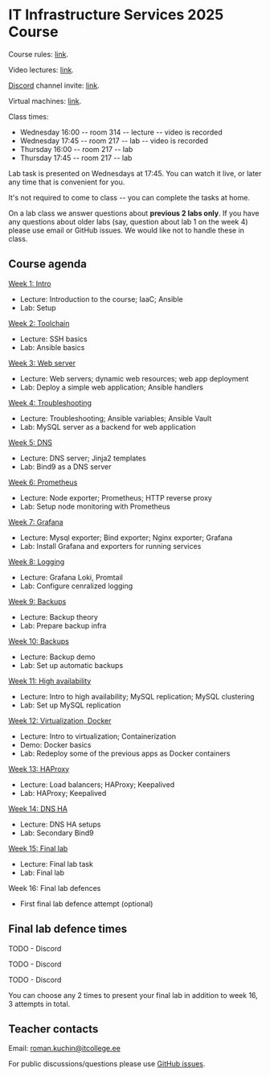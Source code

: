# IT Infrastructure Services 2025 Course

Course rules: [link](rules.md).

Video lectures: [link](https://echo360.org.uk/section/28323b50-9579-4995-9a01-4ae5d0499002/public).

[Discord](https://discord.com/download) channel invite: [link](https://discord.gg/2bxbEaAf).

Virtual machines: [link](http://193.40.157.25/students.html).

Class times:

 - Wednesday 16:00 -- room 314 -- lecture -- video is recorded
 - Wednesday 17:45 -- room 217 -- lab -- video is recorded
 - Thursday 16:00 -- room 217 -- lab
 - Thursday 17:45 -- room 217 -- lab

Lab task is presented on Wednesdays at 17:45. You can watch it live, or later any
time that is convenient for you.

It's not required to come to class -- you can complete the tasks at home.

On a lab class we answer questions about **previous 2 labs only**. If you have
any questions about older labs (say, question about lab 1 on the week 4) please
use email or GitHub issues. We would like not to handle these in class.


## Course agenda

[Week 1: Intro](./01-intro)
 - Lecture: Introduction to the course; IaaC; Ansible
 - Lab: Setup

[Week 2: Toolchain](./02-toolchain)
 - Lecture: SSH basics
 - Lab: Ansible basics

[Week 3: Web server](./03-web-server)
 - Lecture: Web servers; dynamic web resources; web app deployment
 - Lab: Deploy a simple web application; Ansible handlers

[Week 4: Troubleshooting](./04-troubleshooting)
 - Lecture: Troubleshooting; Ansible variables; Ansible Vault
 - Lab: MySQL server as a backend for web application

[Week 5: DNS](./05-dns-server)
 - Lecture: DNS server; Jinja2 templates
 - Lab: Bind9 as a DNS server

[Week 6: Prometheus](./06-prometheus)
 - Lecture: Node exporter; Prometheus; HTTP reverse proxy
 - Lab: Setup node monitoring with Prometheus

[Week 7: Grafana](./07-grafana)
 - Lecture: Mysql exporter; Bind exporter; Nginx exporter; Grafana
 - Lab: Install Grafana and exporters for running services

[Week 8: Logging](./08-logging)
 - Lecture: Grafana Loki, Promtail
 - Lab: Configure cenralized logging

[Week 9: Backups](./09-backups)
 - Lecture: Backup theory
 - Lab: Prepare backup infra

[Week 10: Backups](./10-backups)
 - Lecture: Backup demo
 - Lab: Set up automatic backups

[Week 11: High availability](./11-mysql-ha)
 - Lecture: Intro to high availability; MySQL replication; MySQL clustering
 - Lab: Set up MySQL replication

[Week 12: Virtualization, Docker](./12-docker)
 - Lecture: Intro to virtualization; Containerization
 - Demo: Docker basics
 - Lab: Redeploy some of the previous apps as Docker containers

[Week 13: HAProxy](./13-haproxy)
 - Lecture: Load balancers; HAProxy; Keepalived
 - Lab: HAProxy; Keepalived

[Week 14: DNS HA](./14-dns-ha)
 - Lecture: DNS HA setups
 - Lab: Secondary Bind9

[Week 15: Final lab](./final-lab)
 - Lecture: Final lab task
 - Lab: Final lab

Week 16: Final lab defences
 - First final lab defence attempt (optional)

## Final lab defence times

TODO - Discord

TODO - Discord

TODO - Discord

You can choose any 2 times to present your final lab in addition to week 16, 3 attempts in total.

## Teacher contacts

Email: roman.kuchin@itcollege.ee

For public discussions/questions please use [GitHub issues](https://github.com/romankuchin/ica0002-2025/issues).
